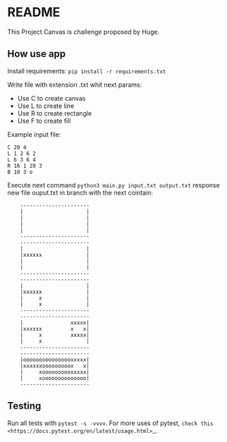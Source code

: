 README
======

This Project Canvas is challenge proposed by Huge.

How use app
-------
Install requirements: ``pip install -r requirements.txt``

Write file with extension .txt whit next params:

* Use C to create canvas
* Use L to create line
* Use R to create rectangle
* Use F to create fill

Example  input file:

    C 20 4
    L 1 2 6 2
    L 6 3 6 4
    R 16 1 20 3
    B 10 3 o

Execute next command ``python3 main.py input.txt output.txt`` response new file ouput.txt in branch with the next cointain:

        ----------------------
        |                    |
        |                    |
        |                    |
        |                    |
        ----------------------
        ----------------------
        |                    |
        |xxxxxx              |
        |                    |
        |                    |
        ----------------------
        ----------------------
        |                    |
        |xxxxxx              |
        |     x              |
        |     x              |
        ----------------------
        ----------------------
        |               xxxxx|
        |xxxxxx         x   x|
        |     x         xxxxx|
        |     x              |
        ----------------------
        ----------------------
        |oooooooooooooooxxxxx|
        |xxxxxxooooooooox   x|
        |     xoooooooooxxxxx|
        |     xoooooooooooooo|
        ----------------------


Testing
-------

Run all tests with ``pytest -s -vvvv``. For more uses of pytest, `check this <https://docs.pytest.org/en/latest/usage.html>`_.